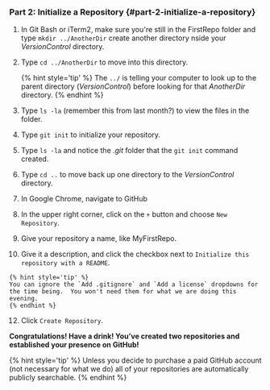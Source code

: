 ### Part 2: Initialize a Repository {#part-2-initialize-a-repository}

1. In Git Bash or iTerm2, make sure you're still in the FirstRepo folder and type `mkdir ../AnotherDir` create another directory nside your _VersionControl_ directory.

2. Type `cd ../AnotherDir` to move into this directory.

    {% hint style='tip' %}
    The `../` is telling your computer to look up to the parent directory (_VersionControl_) before looking for that _AnotherDir_ directory.
    {% endhint %}

4. Type `ls -la` (remember this from last month?) to view the files in the folder.

5. Type `git init` to initialize your repository.  

6. Type `ls -la` and notice the _.git_ folder that the `git init` command created.

7. Type `cd ..` to move back up one directory to the _VersionControl_ directory.

8. In Google Chrome, navigate to GitHub

9. In the upper right corner, click on the `+` button and choose `New Repository`.

10.  Give your repository a name, like MyFirstRepo.

11.  Give it a description, and click the checkbox next to `Initialize this repository with a README`.

    {% hint style='tip' %}
    You can ignore the `Add .gitignore` and `Add a license` dropdowns for the time being.  You won't need them for what we are doing this evening.
    {% endhint %}

12.  Click `Create Repository`.

**Congratulations! Have a drink! You’ve created two repositories and established your presence on GitHub!**

{% hint style='tip' %}
Unless you decide to purchase a paid GitHub account (not necessary for what we do) all of your repositories are automatically publicly searchable.
{% endhint %}
